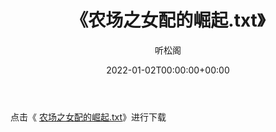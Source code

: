﻿---
title:  《农场之女配的崛起.txt》
date:   2022-01-02T00:00:00+00:00
author: 听松阁
layout: post
permalink: /农场之女配的崛起/
categories: 小说
tags: [小说]
---

点击《 [农场之女配的崛起.txt](http://img.660000.xyz/bookstukust/book/bntxt/10/农场之女配的崛起.txt)》进行下载